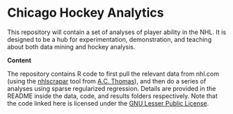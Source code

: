 Chicago Hockey Analytics
======

This repository will contain a set of analyses of player ability in the NHL.
It is designed to be a hub for experimentation, demonstration, and teaching
about both data mining and hockey analysis. 


<strong> Content </strong>

The repository contains R code to first pull the relevant data from nhl.com
(using the <a href="https://github.com/acthomasca/nhlscrapr">nhlscrapar</a>
tool from <a href="http://www.acthomas.ca/comment/">A.C. Thomas</a>), and then
do a series of analyses using sparse regularized regression. Details are
provided in the README inside the data, code, and results folders
respectively.  Note that the code linked here is licensed under the <a href="http://www.gnu.org/copyleft/lesser.html">GNU Lesser
Public License</a>.

